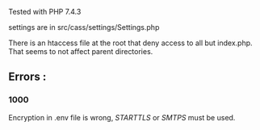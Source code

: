 Tested with PHP 7.4.3

settings are in src/cass/settings/Settings.php

There is an htaccess file at the root that deny access to all but index.php. That seems to not affect parent directories.

## Errors :
### 1000
Encryption in .env file is wrong, *STARTTLS* or *SMTPS* must be used.